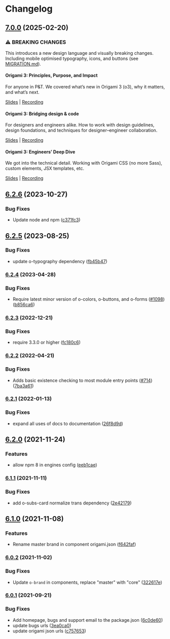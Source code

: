 # Changelog

## [7.0.0](https://github.com/Financial-Times/origami/compare/o-subs-card-v6.2.6...o-subs-card-v7.0.0) (2025-02-20)

### ⚠ BREAKING CHANGES

This introduces a new design language and visually breaking changes. Including mobile optimised typography, icons, and buttons (see [MIGRATION.md](./MIGRATION.md)).

#### Origami 3: Principles, Purpose, and Impact

For anyone in P&T. We covered what’s new in Origami 3 (o3), why it matters, and what’s next.

[Slides](https://docs.google.com/presentation/d/1Qs8RHpMrDxxP5LyrVlnsUHnS3AriRK5-IboUeneRyMs/edit#slide=id.g764506c38c_0_357) | [Recording](https://drive.google.com/file/d/1OMW9zdTOEUvWyW1trsFqL3XhpTejYelO/view)

#### Origami 3: Bridging design & code

For designers and engineers alike. How to work with design guidelines, design foundations, and techniques for designer–engineer collaboration.

[Slides](https://docs.google.com/presentation/d/1pGBKFNv-g8RbY2g3SJ7v823XBI-MQqpjHrdgg9B6bzI/edit#slide=id.g764506c38c_0_357) | [Recording](https://drive.google.com/file/d/14hWVKM690arNEWROPHx9gmebnOUa6wlM/view)

#### Origami 3: Engineers’ Deep Dive

We got into the technical detail. Working with Origami CSS (no more Sass), custom elements, JSX templates, etc.

[Slides](https://docs.google.com/presentation/d/1s1S959CwZYnd0Q89EhsDFLFUuy2HZ9UnpBVaDHDFX7A/edit#slide=id.g3347c4befb5_0_402) | [Recording](https://drive.google.com/file/d/1hDtSN8Ce_P0Vr_dv0KXuXhs5Q9aHfvAp/view)

## [6.2.6](https://github.com/Financial-Times/origami/compare/o-subs-card-v6.2.5...o-subs-card-v6.2.6) (2023-10-27)

### Bug Fixes

- Update node and npm ([c371fc3](https://github.com/Financial-Times/origami/commit/c371fc3f7f2d66266dbca95862ecef3ddeb1f339))

## [6.2.5](https://github.com/Financial-Times/origami/compare/o-subs-card-v6.2.4...o-subs-card-v6.2.5) (2023-08-25)

### Bug Fixes

- update o-typography dependency ([fb45b47](https://github.com/Financial-Times/origami/commit/fb45b47274241ea828f7dd50233441a76a215a51))

### [6.2.4](https://www.github.com/Financial-Times/origami/compare/o-subs-card-v6.2.3...o-subs-card-v6.2.4) (2023-04-28)

### Bug Fixes

- Require latest minor version of o-colors, o-buttons, and o-forms ([#1098](https://www.github.com/Financial-Times/origami/issues/1098)) ([b856ca6](https://www.github.com/Financial-Times/origami/commit/b856ca66c9ec555f3c70833ffa35cb05cd19841f))

### [6.2.3](https://www.github.com/Financial-Times/origami/compare/o-subs-card-v6.2.2...o-subs-card-v6.2.3) (2022-12-21)

### Bug Fixes

- require 3.3.0 or higher ([fc180c6](https://www.github.com/Financial-Times/origami/commit/fc180c619755daa1b7bfe65509f354cf0de113bf))

### [6.2.2](https://www.github.com/Financial-Times/origami/compare/o-subs-card-v6.2.1...o-subs-card-v6.2.2) (2022-04-21)

### Bug Fixes

- Adds basic existence checking to most module entry points ([#714](https://www.github.com/Financial-Times/origami/issues/714)) ([7ba3a61](https://www.github.com/Financial-Times/origami/commit/7ba3a61d0de2a32d3a27a225fd4258b3820c7bda))

### [6.2.1](https://www.github.com/Financial-Times/origami/compare/o-subs-card-v6.2.0...o-subs-card-v6.2.1) (2022-01-13)

### Bug Fixes

- expand all uses of docs to documentation ([26f8d9d](https://www.github.com/Financial-Times/origami/commit/26f8d9d8cbbe3e78902d8c3951b37e08150a77bd))

## [6.2.0](https://www.github.com/Financial-Times/origami/compare/o-subs-card-v6.1.1...o-subs-card-v6.2.0) (2021-11-24)

### Features

- allow npm 8 in engines config ([eeb1cae](https://www.github.com/Financial-Times/origami/commit/eeb1cae6e7f0379e647f2b41240b1f294997d528))

### [6.1.1](https://www.github.com/Financial-Times/origami/compare/o-subs-card-v6.1.0...o-subs-card-v6.1.1) (2021-11-11)

### Bug Fixes

- add o-subs-card normalize trans dependency ([2e42179](https://www.github.com/Financial-Times/origami/commit/2e421799cfbb96cfb31a8aa4cfb478f8123f0ecf))

## [6.1.0](https://www.github.com/Financial-Times/origami/compare/o-subs-card-v6.0.2...o-subs-card-v6.1.0) (2021-11-08)

### Features

- Rename master brand in component origami.json ([f642faf](https://www.github.com/Financial-Times/origami/commit/f642faf0574d84ea8185b56e6090c8015def27e6))

### [6.0.2](https://www.github.com/Financial-Times/origami/compare/o-subs-card-v6.0.1...o-subs-card-v6.0.2) (2021-11-02)

### Bug Fixes

- Update `o-brand` in components, replace "master" with "core" ([322617e](https://www.github.com/Financial-Times/origami/commit/322617ea80f30a6825d9c36872e05574b871ea82))

### [6.0.1](https://www.github.com/Financial-Times/origami/compare/o-subs-card-v6.0.0...o-subs-card-v6.0.1) (2021-09-21)

### Bug Fixes

- Add homepage, bugs and support email to the package.json ([6c0de60](https://www.github.com/Financial-Times/origami/commit/6c0de60ebd6e64c4dd16d000fcc6b79412ce30f4))
- update bugs urls ([3ea0ca0](https://www.github.com/Financial-Times/origami/commit/3ea0ca03bcb6e55142a77387ad0fff5ddf056d44))
- update origami json urls ([c757653](https://www.github.com/Financial-Times/origami/commit/c7576532b5a14f0462d5346dfb63238be025602e))
